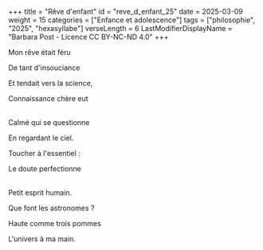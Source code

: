 +++
title = "Rêve d'enfant"
id = "reve_d_enfant_25"
date = 2025-03-09
weight = 15
categories = ["Enfance et adolescence"]
tags = ["philosophie", "2025", "hexasyllabe"]
verseLength = 6
LastModifierDisplayName = "Barbara Post - Licence CC BY-NC-ND 4.0"
+++

Mon rêve était féru

De tant d'insouciance

Et tendait vers la science,

Connaissance chère eut

 \
Calmé qui se questionne

En regardant le ciel.

Toucher à l'essentiel :

Le doute perfectionne

 \
Petit esprit humain.

Que font les astronomes ?

Haute comme trois pommes

L'univers à ma main.

